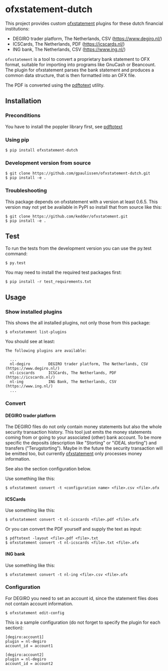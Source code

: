 # ofxstatement-dutch 

This project provides custom
[ofxstatement](https://github.com/kedder/ofxstatement) plugins for these dutch
financial institutions:
- DEGIRO trader platform, The Netherlands, CSV (https://www.degiro.nl/)
- ICSCards, The Netherlands, PDF (https://icscards.nl/)
- ING bank, The Netherlands, CSV (https://www.ing.nl/)

`ofxstatement` is a tool to convert a proprietary bank statement to OFX
format, suitable for importing into programs like GnuCash or Beancount. The
plugin for ofxstatement parses the bank statement and produces a common data
structure, that is then formatted into an OFX file.

The PDF is converted using the
[pdftotext](https://pypi.org/project/pdftotext/) utility.

## Installation

### Preconditions

You have to install the poppler library first, see
[pdftotext](https://pypi.org/project/pdftotext/)

### Using pip

```
$ pip install ofxstatement-dutch
```

### Development version from source

```
$ git clone https://github.com/gpaulissen/ofxstatement-dutch.git
$ pip install -e .
```

### Troubleshooting

This package depends on ofxstatement with a version at least 0.6.5. This
version may not yet be available in PyPI so install that from source like
this:
```
$ git clone https://github.com/kedder/ofxstatement.git
$ pip install -e .
```

## Test

To run the tests from the development version you can use the py.test command:

```
$ py.test
```

You may need to install the required test packages first:

```
$ pip install -r test_requirements.txt
```

## Usage

### Show installed plugins

This shows the all installed plugins, not only those from this package:

```
$ ofxstatement list-plugins
```

You should see at least:

```
The following plugins are available:

  ...
  nl-degiro        DEGIRO trader platform, The Netherlands, CSV (https://www.degiro.nl/)
  nl-icscards      ICSCards, The Netherlands, PDF (https://icscards.nl/)
  nl-ing           ING Bank, The Netherlands, CSV (https://www.ing.nl/)
  ...

```

### Convert

#### DEGIRO trader platform

The DEGIRO files do not only contain money statements but also the whole
security transaction history. This tool just emits the money statements coming
from or going to your associated (other) bank account. To be more specific the
deposits (description like "Storting" or "iDEAL storting") and transfers
("Terugstorting"). Maybe in the future the security transaction will be
emitted too, but currently
[ofxstatement](https://github.com/kedder/ofxstatement) only processes money
information.

See also the section configuration below.

Use something like this:

```
$ ofxstatement convert -t <configuration name> <file>.csv <file>.ofx
```

#### ICSCards

Use something like this:
```
$ ofxstatement convert -t nl-icscards <file>.pdf <file>.ofx
```

Or you can convert the PDF yourself and supply the text as input:

```
$ pdftotext -layout <file>.pdf <file>.txt
$ ofxstatement convert -t nl-icscards <file>.txt <file>.ofx
```

#### ING bank

Use something like this:

```
$ ofxstatement convert -t nl-ing <file>.csv <file>.ofx
```

### Configuration

For DEGIRO you need to set an account id, since the statement files does not
contain account information.

```
$ ofxstatement edit-config
```

This is a sample configuration (do not forget to specify the plugin for each section):

```
[degiro:account1]
plugin = nl-degiro
account_id = account1

[degiro:account2]
plugin = nl-degiro
account_id = account2

```

